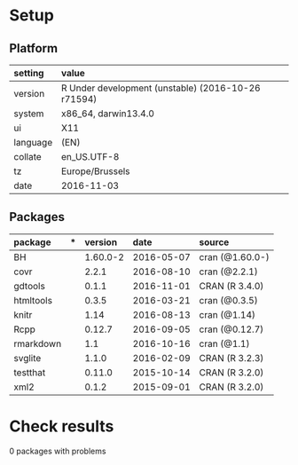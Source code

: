 # Setup

## Platform

|setting  |value                                              |
|:--------|:--------------------------------------------------|
|version  |R Under development (unstable) (2016-10-26 r71594) |
|system   |x86_64, darwin13.4.0                               |
|ui       |X11                                                |
|language |(EN)                                               |
|collate  |en_US.UTF-8                                        |
|tz       |Europe/Brussels                                    |
|date     |2016-11-03                                         |

## Packages

|package   |*  |version  |date       |source          |
|:---------|:--|:--------|:----------|:---------------|
|BH        |   |1.60.0-2 |2016-05-07 |cran (@1.60.0-) |
|covr      |   |2.2.1    |2016-08-10 |cran (@2.2.1)   |
|gdtools   |   |0.1.1    |2016-11-01 |CRAN (R 3.4.0)  |
|htmltools |   |0.3.5    |2016-03-21 |cran (@0.3.5)   |
|knitr     |   |1.14     |2016-08-13 |cran (@1.14)    |
|Rcpp      |   |0.12.7   |2016-09-05 |cran (@0.12.7)  |
|rmarkdown |   |1.1      |2016-10-16 |cran (@1.1)     |
|svglite   |   |1.1.0    |2016-02-09 |CRAN (R 3.2.3)  |
|testthat  |   |0.11.0   |2015-10-14 |CRAN (R 3.2.0)  |
|xml2      |   |0.1.2    |2015-09-01 |CRAN (R 3.2.0)  |

# Check results

0 packages with problems




